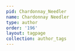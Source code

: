 ```yaml
---
pid: Chardonnay_Needler
name: Chardonnay Needler
type: author
order: '196'
layout: tagpage
collection: author_tags
---
```

